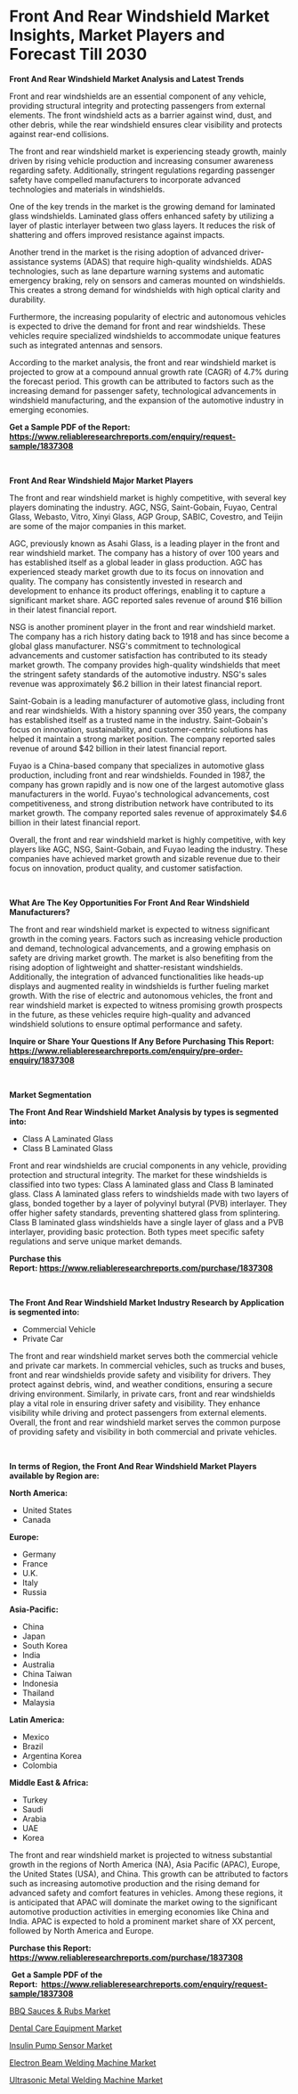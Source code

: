 <p><h1>Front And Rear Windshield Market Insights, Market Players and Forecast Till 2030</h1></p><p><strong>Front And Rear Windshield Market Analysis and Latest Trends</strong></p>
<p><p>Front and rear windshields are an essential component of any vehicle, providing structural integrity and protecting passengers from external elements. The front windshield acts as a barrier against wind, dust, and other debris, while the rear windshield ensures clear visibility and protects against rear-end collisions.</p><p>The front and rear windshield market is experiencing steady growth, mainly driven by rising vehicle production and increasing consumer awareness regarding safety. Additionally, stringent regulations regarding passenger safety have compelled manufacturers to incorporate advanced technologies and materials in windshields.</p><p>One of the key trends in the market is the growing demand for laminated glass windshields. Laminated glass offers enhanced safety by utilizing a layer of plastic interlayer between two glass layers. It reduces the risk of shattering and offers improved resistance against impacts.</p><p>Another trend in the market is the rising adoption of advanced driver-assistance systems (ADAS) that require high-quality windshields. ADAS technologies, such as lane departure warning systems and automatic emergency braking, rely on sensors and cameras mounted on windshields. This creates a strong demand for windshields with high optical clarity and durability.</p><p>Furthermore, the increasing popularity of electric and autonomous vehicles is expected to drive the demand for front and rear windshields. These vehicles require specialized windshields to accommodate unique features such as integrated antennas and sensors.</p><p>According to the market analysis, the front and rear windshield market is projected to grow at a compound annual growth rate (CAGR) of 4.7% during the forecast period. This growth can be attributed to factors such as the increasing demand for passenger safety, technological advancements in windshield manufacturing, and the expansion of the automotive industry in emerging economies.</p></p>
<p><strong>Get a Sample PDF of the Report:&nbsp; <a href="https://www.reliableresearchreports.com/enquiry/request-sample/1837308">https://www.reliableresearchreports.com/enquiry/request-sample/1837308</a></strong></p>
<p>&nbsp;</p>
<p><strong>Front And Rear Windshield Major Market Players</strong></p>
<p><p>The front and rear windshield market is highly competitive, with several key players dominating the industry. AGC, NSG, Saint-Gobain, Fuyao, Central Glass, Webasto, Vitro, Xinyi Glass, AGP Group, SABIC, Covestro, and Teijin are some of the major companies in this market.</p><p>AGC, previously known as Asahi Glass, is a leading player in the front and rear windshield market. The company has a history of over 100 years and has established itself as a global leader in glass production. AGC has experienced steady market growth due to its focus on innovation and quality. The company has consistently invested in research and development to enhance its product offerings, enabling it to capture a significant market share. AGC reported sales revenue of around $16 billion in their latest financial report.</p><p>NSG is another prominent player in the front and rear windshield market. The company has a rich history dating back to 1918 and has since become a global glass manufacturer. NSG's commitment to technological advancements and customer satisfaction has contributed to its steady market growth. The company provides high-quality windshields that meet the stringent safety standards of the automotive industry. NSG's sales revenue was approximately $6.2 billion in their latest financial report.</p><p>Saint-Gobain is a leading manufacturer of automotive glass, including front and rear windshields. With a history spanning over 350 years, the company has established itself as a trusted name in the industry. Saint-Gobain's focus on innovation, sustainability, and customer-centric solutions has helped it maintain a strong market position. The company reported sales revenue of around $42 billion in their latest financial report.</p><p>Fuyao is a China-based company that specializes in automotive glass production, including front and rear windshields. Founded in 1987, the company has grown rapidly and is now one of the largest automotive glass manufacturers in the world. Fuyao's technological advancements, cost competitiveness, and strong distribution network have contributed to its market growth. The company reported sales revenue of approximately $4.6 billion in their latest financial report.</p><p>Overall, the front and rear windshield market is highly competitive, with key players like AGC, NSG, Saint-Gobain, and Fuyao leading the industry. These companies have achieved market growth and sizable revenue due to their focus on innovation, product quality, and customer satisfaction.</p></p>
<p>&nbsp;</p>
<p><strong>What Are The Key Opportunities For Front And Rear Windshield Manufacturers?</strong></p>
<p><p>The front and rear windshield market is expected to witness significant growth in the coming years. Factors such as increasing vehicle production and demand, technological advancements, and a growing emphasis on safety are driving market growth. The market is also benefiting from the rising adoption of lightweight and shatter-resistant windshields. Additionally, the integration of advanced functionalities like heads-up displays and augmented reality in windshields is further fueling market growth. With the rise of electric and autonomous vehicles, the front and rear windshield market is expected to witness promising growth prospects in the future, as these vehicles require high-quality and advanced windshield solutions to ensure optimal performance and safety.</p></p>
<p><strong>Inquire or Share Your Questions If Any Before Purchasing This Report: <a href="https://www.reliableresearchreports.com/enquiry/pre-order-enquiry/1837308">https://www.reliableresearchreports.com/enquiry/pre-order-enquiry/1837308</a></strong></p>
<p>&nbsp;</p>
<p><strong>Market Segmentation</strong></p>
<p><strong>The Front And Rear Windshield Market Analysis by types is segmented into:</strong></p>
<p><ul><li>Class A Laminated Glass</li><li>Class B Laminated Glass</li></ul></p>
<p><p>Front and rear windshields are crucial components in any vehicle, providing protection and structural integrity. The market for these windshields is classified into two types: Class A laminated glass and Class B laminated glass. Class A laminated glass refers to windshields made with two layers of glass, bonded together by a layer of polyvinyl butyral (PVB) interlayer. They offer higher safety standards, preventing shattered glass from splintering. Class B laminated glass windshields have a single layer of glass and a PVB interlayer, providing basic protection. Both types meet specific safety regulations and serve unique market demands.</p></p>
<p><strong>Purchase this Report:&nbsp;<a href="https://www.reliableresearchreports.com/purchase/1837308">https://www.reliableresearchreports.com/purchase/1837308</a></strong></p>
<p>&nbsp;</p>
<p><strong>The Front And Rear Windshield Market Industry Research by Application is segmented into:</strong></p>
<p><ul><li>Commercial Vehicle</li><li>Private Car</li></ul></p>
<p><p>The front and rear windshield market serves both the commercial vehicle and private car markets. In commercial vehicles, such as trucks and buses, front and rear windshields provide safety and visibility for drivers. They protect against debris, wind, and weather conditions, ensuring a secure driving environment. Similarly, in private cars, front and rear windshields play a vital role in ensuring driver safety and visibility. They enhance visibility while driving and protect passengers from external elements. Overall, the front and rear windshield market serves the common purpose of providing safety and visibility in both commercial and private vehicles.</p></p>
<p>&nbsp;</p>
<p><strong>In terms of Region, the Front And Rear Windshield Market Players available by Region are:</strong></p>
<p>
    <p> <strong> North America: </strong>
        <ul>
            <li>United States</li>
            <li>Canada</li>
        </ul>
        </p> 
    <p> <strong> Europe: </strong>
        <ul>
            <li>Germany</li>
            <li>France</li>
            <li>U.K.</li>
            <li>Italy</li>
            <li>Russia</li>
        </ul>
        </p> 
    <p> <strong> Asia-Pacific: </strong>
        <ul>
            <li>China</li>
            <li>Japan</li>
            <li>South Korea</li>
            <li>India</li>
            <li>Australia</li>
            <li>China Taiwan</li>
            <li>Indonesia</li>
            <li>Thailand</li>
            <li>Malaysia</li>
        </ul>
        </p> 
    <p> <strong> Latin America: </strong>
        <ul>
            <li>Mexico</li>
            <li>Brazil</li>
            <li>Argentina Korea</li>
            <li>Colombia</li>
        </ul>
        </p> 
    <p> <strong> Middle East & Africa: </strong>
        <ul>
            <li>Turkey</li>
            <li>Saudi</li>
            <li>Arabia</li>
            <li>UAE</li>
            <li>Korea</li>
        </ul>
    </p>
    </p>
<p><p>The front and rear windshield market is projected to witness substantial growth in the regions of North America (NA), Asia Pacific (APAC), Europe, the United States (USA), and China. This growth can be attributed to factors such as increasing automotive production and the rising demand for advanced safety and comfort features in vehicles. Among these regions, it is anticipated that APAC will dominate the market owing to the significant automotive production activities in emerging economies like China and India. APAC is expected to hold a prominent market share of XX percent, followed by North America and Europe.</p></p>
<p><strong>Purchase this Report: <a href="https://www.reliableresearchreports.com/purchase/1837308">https://www.reliableresearchreports.com/purchase/1837308</a></strong></p>
<p>&nbsp;<strong>Get a Sample PDF of the Report:&nbsp;&nbsp;<a href="https://www.reliableresearchreports.com/enquiry/request-sample/1837308">https://www.reliableresearchreports.com/enquiry/request-sample/1837308</a></strong></p>
<p><strong></strong></p>
<p><p><a href="https://medium.com/@christopherbennett19/bbq-sauces-rubs-market-report-reveals-the-latest-trends-and-growth-opportunities-of-this-market-87b3c15a6bd0">BBQ Sauces & Rubs Market</a></p><p><a href="https://www.linkedin.com/pulse/dental-care-equipment-market-size-2023-2030-global-industrial-ulpre/">Dental Care Equipment Market</a></p><p><a href="https://www.linkedin.com/pulse/insulin-pump-sensor-market-research-report-provides-thorough-r1sbe/">Insulin Pump Sensor Market</a></p><p><a href="https://www.linkedin.com/pulse/electron-beam-welding-machine-market-insights-players-kccge/">Electron Beam Welding Machine Market</a></p><p><a href="https://medium.com/@amayabeahan/ultrasonic-metal-welding-machine-market-comprehensive-assessment-by-type-application-and-303000e1afc2">Ultrasonic Metal Welding Machine Market</a></p></p>
